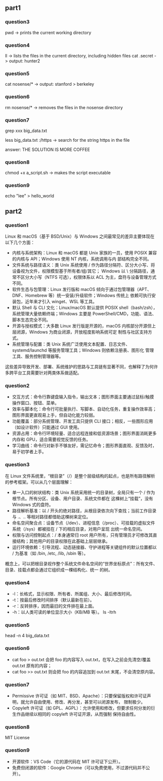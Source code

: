 ## part1
### question3
pwd -> prints the current working directory

### question4
ll -> lists the files in the current directory, including hidden files
cat .secret -> output: hunter2

### question5
cat nosense/* -> output: stanford > berkeley

### question6
rm nosense/* -> removes the files in the nosense directory

### question7
grep xxx big_data.txt

less big_data.txt
:/https -> search for the string https in the file

answer: THE SOLUTION IS MORE COFFEE

### question8
chmod +x a_script.sh -> makes the script executable

### question9
echo "lee" > hello_world

## part2
### question1
 Linux 和 macOS（基于 BSD/Unix）与 Windows 之间最常见的差异主要体现在以下几个方面：

  - 内核与系统架构：Linux 和 macOS 都是 Unix 家族的一员，使用 POSIX 兼容的内核与 API；Windows 使用 NT 内核，系统调用与内
    部结构完全不同。
  - 文件系统与路径语义：类 Unix 系统使用 / 作为路径分隔符、区分大小写、将设备视为文件，权限模型基于所有者/组/其它；
    Windows 以 \ 分隔路径，通常不区分大小写（NTFS 可选），权限体系以 ACL 为主，盘符与设备管理方式不同。
  - 软件生态与包管理：Linux 发行版和 macOS 倾向于通过包管理器（APT、DNF、Homebrew 等）统一安装/升级软件；Windows 传统上
    依赖可执行安装包，近年来才引入 winget、WSL 等工具。
  - 默认 Shell 与 CLI 文化：Linux/macOS 默认提供 POSIX shell（bash/zsh），系统管理大量依赖终端；Windows 主要是
    PowerShell/CMD，功能、语法、脚本生态完全不同。
  - 开源与授权模式：大多数 Linux 发行版是开源的，macOS 内核部分开源但上层闭源，Windows 为商业闭源，开放程度影响系统可定
    制性与社区支持方式。
  - 系统管理与配置：类 Unix 系统广泛使用文本配置、日志文件、systemd/launchd 等服务管理工具；Windows 则依赖注册表、图形化
    管理工具、服务控制管理器等。

  这些差异导致开发、部署、系统维护的思路与工具链有显著不同，也解释了为何许多跨平台工具需要针对两类体系做适配。

### question2
 - 交互方式：命令行靠键盘输入指令，输出文本；图形界面主要通过鼠标/触摸操作窗口、按钮、菜单。
  - 效率与脚本化：命令行可批量执行、写脚本、自动化任务，重复操作效率高；图形界面更直观易上手，但自动化能力较弱。
  - 功能覆盖：部分系统管理、开发工具只提供 CLI 接口；相反，一些图形应用（如设计软件）只能通过 GUI 使用。
  - 资源占用：命令行环境轻量、适合远程连接和低资源场景；图形界面消耗更多内存和 GPU，适合需要视觉反馈的任务。
  - 学习曲线：命令行对新手不够友好，需记忆命令；图形界面直观、反馈及时，易于初学者上手。

### question3
在 Linux 文件系统里，“根目录”（/）是整个层级结构的起点，也是所有路径解析的参考框架。可以从几个层面理解：

  - 单一入口的树状结构：类 Unix 系统采用统一的目录树，全局只有一个 / 作为根节点。所有分区、设备、用户目录、系统文件都在
    这棵树上“挂载”，没有 Windows 式的盘符。
  - 路径解析基准：以 / 开头的绝对路径，从根目录依次向下查找；当前工作目录与 .、.. 等相对路径都借助这棵树来定位。
  - 命名空间聚合点：设备节点（/dev）、进程信息（/proc）、可挂载的虚拟文件系统（/sys）都被挂在 / 下的相应目录，对用户呈现
    出统一命名空间。
  - 权限与访问控制起点：/ 本身通常归 root 用户所有，只有管理员才可修改其直接结构；其他用户的目录权限在此基础上层层继承。
  - 运行环境依赖：引导流程、动态链接器、守护进程等关键组件的默认位置都以 / 为基准（如 /bin, /etc, /lib, /sbin 等）。

  概念上，可以把根目录视作整个系统文件命名空间的“世界坐标原点”：所有文件、目录、挂载点都会通过它组织成一棵结构化、统一
  的树。

### question4
  - -l：长格式，显示权限、所有者、所属组、大小、最后修改时间。
  - -t：按最后修改时间排序（默认最新在前）。
  - -r：反转排序，因而最旧的文件排在最上面。
  - -h：以人类可读的单位显示大小（KB/MB 等）。
ls -ltrh

### question5
head -n 4 big_data.txt

### question6
- cat foo > out.txt 会把 foo 的内容写入 out.txt，在写入之前会先清空/覆盖 out.txt 原有的内容；
- cat foo >> out.txt 则会把 foo 的内容追加到 out.txt 末尾，不会清空原内容。

### question7
  - Permissive 许可证（如 MIT、BSD、Apache）：只要保留版权和许可证声明，就允许自由使用、修改、再分发，甚至可以闭源发布，
    限制极少。
  - Copyleft 许可证（如 GPL、AGPL）：允许使用和修改，但要求任何分发的衍生作品继续以相同的 copyleft 许可证开源，从而强制
    保持自由性。

### question8
MIT License

### question9
  - 开源软件：VS Code（它的源代码在 MIT 许可证下公开）。
  - 免费但闭源的软件：Google Chrome（可以免费使用，不过源代码并不公开）。